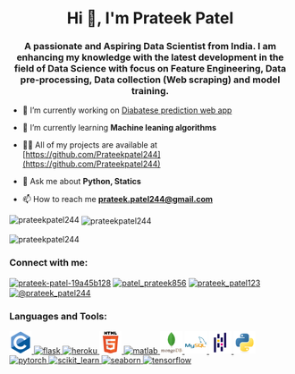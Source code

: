 <h1 align="center">Hi 👋, I'm Prateek Patel</h1>
<h3 align="center">A passionate and Aspiring Data Scientist from India. I am enhancing my knowledge with the latest development in the field of Data Science with focus on Feature Engineering, Data pre-processing, Data collection (Web scraping) and model training.</h3>

- 🔭 I’m currently working on [Diabatese prediction web app](https://github.com/Prateekpatel244/Diabetes-Prediction-Model.git)

- 🌱 I’m currently learning **Machine leaning algorithms**

- 👨‍💻 All of my projects are available at [https://github.com/Prateekpatel244](https://github.com/Prateekpatel244)

- 💬 Ask me about **Python, Statics**

- 📫 How to reach me **prateek.patel244@gmail.com**

<p><img align="left" src="https://github-readme-stats.vercel.app/api/top-langs?username=prateekpatel244&show_icons=true&locale=en&layout=compact" alt="prateekpatel244" /></p>
<p>&nbsp;<img align="center" src="https://github-readme-stats.vercel.app/api?username=prateekpatel244&show_icons=true&locale=en" alt="prateekpatel244" /></p>
<p><img align="center" src="https://github-readme-streak-stats.herokuapp.com/?user=prateekpatel244&" alt="prateekpatel244" /></p>

<h3 align="left">Connect with me:</h3>
<p align="left">
<a href="https://linkedin.com/in/prateek-patel-19a45b128" target="blank"><img align="center" src="https://raw.githubusercontent.com/rahuldkjain/github-profile-readme-generator/master/src/images/icons/Social/linked-in-alt.svg" alt="prateek-patel-19a45b128" height="30" width="40" /></a>
<a href="https://instagram.com/patel_prateek856" target="blank"><img align="center" src="https://raw.githubusercontent.com/rahuldkjain/github-profile-readme-generator/master/src/images/icons/Social/instagram.svg" alt="patel_prateek856" height="30" width="40" /></a>
<a href="https://www.leetcode.com/prateek_patel123" target="blank"><img align="center" src="https://raw.githubusercontent.com/rahuldkjain/github-profile-readme-generator/master/src/images/icons/Social/leet-code.svg" alt="prateek_patel123" height="30" width="40" /></a>
<a href="https://www.hackerearth.com/@prateek_patel244" target="blank"><img align="center" src="https://raw.githubusercontent.com/rahuldkjain/github-profile-readme-generator/master/src/images/icons/Social/hackerearth.svg" alt="@prateek_patel244" height="30" width="40" /></a>
</p>

<h3 align="left">Languages and Tools:</h3>
<p align="left"> <a href="https://www.cprogramming.com/" target="_blank" rel="noreferrer"> <img src="https://raw.githubusercontent.com/devicons/devicon/master/icons/c/c-original.svg" alt="c" width="40" height="40"/> </a> <a href="https://flask.palletsprojects.com/" target="_blank" rel="noreferrer"> <img src="https://www.vectorlogo.zone/logos/pocoo_flask/pocoo_flask-icon.svg" alt="flask" width="40" height="40"/> </a> <a href="https://heroku.com" target="_blank" rel="noreferrer"> <img src="https://www.vectorlogo.zone/logos/heroku/heroku-icon.svg" alt="heroku" width="40" height="40"/> </a> <a href="https://www.w3.org/html/" target="_blank" rel="noreferrer"> <img src="https://raw.githubusercontent.com/devicons/devicon/master/icons/html5/html5-original-wordmark.svg" alt="html5" width="40" height="40"/> </a> <a href="https://www.mathworks.com/" target="_blank" rel="noreferrer"> <img src="https://upload.wikimedia.org/wikipedia/commons/2/21/Matlab_Logo.png" alt="matlab" width="40" height="40"/> </a> <a href="https://www.mongodb.com/" target="_blank" rel="noreferrer"> <img src="https://raw.githubusercontent.com/devicons/devicon/master/icons/mongodb/mongodb-original-wordmark.svg" alt="mongodb" width="40" height="40"/> </a> <a href="https://www.mysql.com/" target="_blank" rel="noreferrer"> <img src="https://raw.githubusercontent.com/devicons/devicon/master/icons/mysql/mysql-original-wordmark.svg" alt="mysql" width="40" height="40"/> </a> <a href="https://pandas.pydata.org/" target="_blank" rel="noreferrer"> <img src="https://raw.githubusercontent.com/devicons/devicon/2ae2a900d2f041da66e950e4d48052658d850630/icons/pandas/pandas-original.svg" alt="pandas" width="40" height="40"/> </a> <a href="https://www.python.org" target="_blank" rel="noreferrer"> <img src="https://raw.githubusercontent.com/devicons/devicon/master/icons/python/python-original.svg" alt="python" width="40" height="40"/> </a> <a href="https://pytorch.org/" target="_blank" rel="noreferrer"> <img src="https://www.vectorlogo.zone/logos/pytorch/pytorch-icon.svg" alt="pytorch" width="40" height="40"/> </a> <a href="https://scikit-learn.org/" target="_blank" rel="noreferrer"> <img src="https://upload.wikimedia.org/wikipedia/commons/0/05/Scikit_learn_logo_small.svg" alt="scikit_learn" width="40" height="40"/> </a> <a href="https://seaborn.pydata.org/" target="_blank" rel="noreferrer"> <img src="https://seaborn.pydata.org/_images/logo-mark-lightbg.svg" alt="seaborn" width="40" height="40"/> </a> <a href="https://www.tensorflow.org" target="_blank" rel="noreferrer"> <img src="https://www.vectorlogo.zone/logos/tensorflow/tensorflow-icon.svg" alt="tensorflow" width="40" height="40"/> </a> </p>






